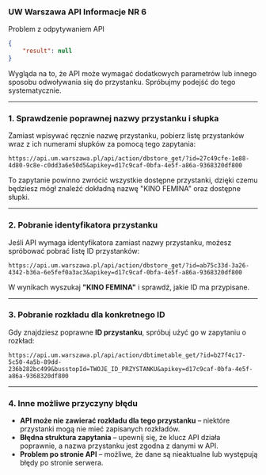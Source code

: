 ### UW Warszawa API Informacje NR 6

Problem z odpytywaniem API

```json
{
    "result": null
}
```

Wygląda na to, że API może wymagać dodatkowych parametrów lub innego sposobu odwoływania się do przystanku. Spróbujmy podejść do tego systematycznie.

---

### **1. Sprawdzenie poprawnej nazwy przystanku i słupka**
Zamiast wpisywać ręcznie nazwę przystanku, pobierz listę przystanków wraz z ich numerami słupków za pomocą tego zapytania:

```
https://api.um.warszawa.pl/api/action/dbstore_get/?id=27c49cfe-1e88-4d80-9c8e-c0dd3a6e50d5&apikey=d17c9caf-0bfa-4e5f-a86a-9368320df800
```

To zapytanie powinno zwrócić wszystkie dostępne przystanki, dzięki czemu będziesz mógł znaleźć dokładną nazwę "KINO FEMINA" oraz dostępne słupki.

---

### **2. Pobranie identyfikatora przystanku**
Jeśli API wymaga identyfikatora zamiast nazwy przystanku, możesz spróbować pobrać listę ID przystanków:

```
https://api.um.warszawa.pl/api/action/dbstore_get/?id=ab75c33d-3a26-4342-b36a-6e5fef0a3ac3&apikey=d17c9caf-0bfa-4e5f-a86a-9368320df800
```

W wynikach wyszukaj **"KINO FEMINA"** i sprawdź, jakie ID ma przypisane.

---

### **3. Pobranie rozkładu dla konkretnego ID**
Gdy znajdziesz poprawne **ID przystanku**, spróbuj użyć go w zapytaniu o rozkład:

```
https://api.um.warszawa.pl/api/action/dbtimetable_get/?id=b27f4c17-5c50-4a5b-89dd-236b282bc499&busstopId=TWOJE_ID_PRZYSTANKU&apikey=d17c9caf-0bfa-4e5f-a86a-9368320df800
```

---

### **4. Inne możliwe przyczyny błędu**
- **API może nie zawierać rozkładu dla tego przystanku** – niektóre przystanki mogą nie mieć zapisanych rozkładów.
- **Błędna struktura zapytania** – upewnij się, że klucz API działa poprawnie, a nazwa przystanku jest zgodna z danymi w API.
- **Problem po stronie API** – możliwe, że dane są nieaktualne lub występują błędy po stronie serwera.
